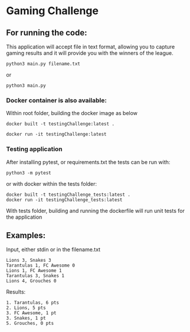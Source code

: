 # Gaming Challenge

## For running the code:

This application will accept file in text format, allowing you to capture gaming results and it will provide you with the winners of the league.

````
python3 main.py filename.txt
````

or

````
python3 main.py
````

### Docker container is also available:

Within root folder, building the docker image as below

````
docker built -t testingChallenge:latest .

docker run -it testingChallenge:latest
````

### Testing application

After installing pytest, or requirements.txt the tests can be run with:

````
python3 -m pytest
````

or with docker within the tests folder:

````
docker built -t testingChallenge_tests:latest .
docker run -it testingChallenge_tests:latest
````

With tests folder, building and running the dockerfile will run unit tests for the application

## Examples:

Input, either stdin or in the filename.txt

````
Lions 3, Snakes 3
Tarantulas 1, FC Awesome 0
Lions 1, FC Awesome 1
Tarantulas 3, Snakes 1
Lions 4, Grouches 0
````

Results:

````
1. Tarantulas, 6 pts
2. Lions, 5 pts
3. FC Awesome, 1 pt
3. Snakes, 1 pt
5. Grouches, 0 pts
````

